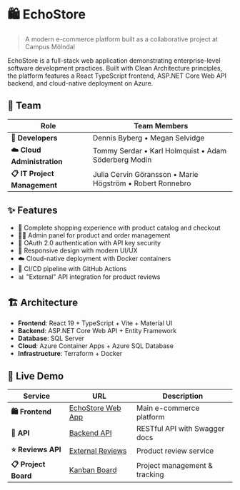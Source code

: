 # 🛍️ EchoStore

> A modern e-commerce platform built as a collaborative project at Campus Mölndal

EchoStore is a full-stack web application demonstrating enterprise-level software development practices. Built with Clean Architecture principles, the platform features a React TypeScript frontend, ASP.NET Core Web API backend, and cloud-native deployment on Azure.

## 👥 Team

| Role                         | Team Members                                              |
| ---------------------------- | --------------------------------------------------------- |
| **🚀 Developers**            | Dennis Byberg • Megan Selvidge                            |
| **☁️ Cloud Administration**  | Tommy Serdar • Karl Holmquist • Adam Söderberg Modin      |
| **📋 IT Project Management** | Julia Cervin Göransson • Marie Högström • Robert Ronnebro |

## ✨ Features

- 🛒 Complete shopping experience with product catalog and checkout
- 👨‍💼 Admin panel for product and order management
- 🔐 OAuth 2.0 authentication with API key security
- 📱 Responsive design with modern UI/UX
- ☁️ Cloud-native deployment with Docker containers
- 🔄 CI/CD pipeline with GitHub Actions
- 📊 "External" API integration for product reviews

## 🏗️ Architecture

- **Frontend**: React 19 + TypeScript + Vite + Material UI
- **Backend**: ASP.NET Core Web API + Entity Framework
- **Database**: SQL Server
- **Cloud**: Azure Container Apps + Azure SQL Database
- **Infrastructure**: Terraform + Docker

## 🔗 Live Demo

| Service              | URL                                                                                                                      | Description                   |
| -------------------- | ------------------------------------------------------------------------------------------------------------------------ | ----------------------------- |
| **🛍️ Frontend**      | [EchoStore Web App](https://merchstorefrontend.agreeabledesert-a7938720.swedencentral.azurecontainerapps.io/)            | Main e-commerce platform      |
| **🔧 API**           | [Backend API](https://merchstorebackend.agreeabledesert-a7938720.swedencentral.azurecontainerapps.io/swagger/index.html) | RESTful API with Swagger docs |
| **⭐ Reviews API**   | [External Reviews](https://reviewapifunc20250507.azurewebsites.net/api/swagger/ui#/)                                     | Product review service        |
| **📋 Project Board** | [Kanban Board](https://github.com/users/DennisByberg/projects/9)                                                         | Project management & tracking |
